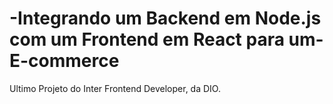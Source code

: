 # -Integrando um Backend em Node.js com um Frontend em React para um-E-commerce
 Ultimo Projeto do Inter Frontend Developer, da DIO.
